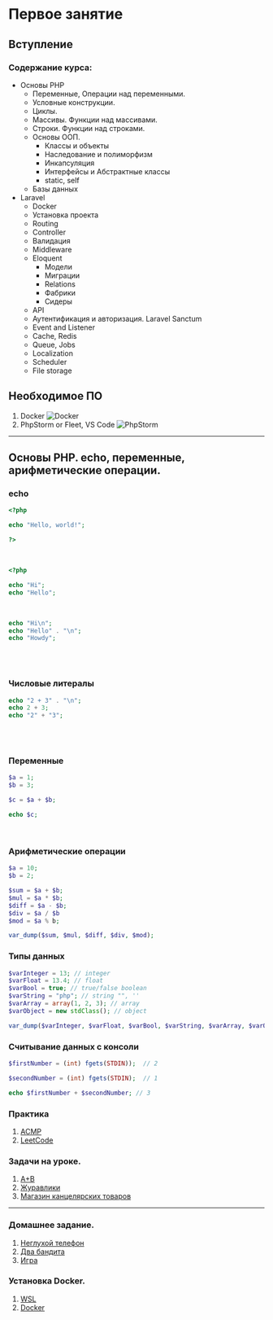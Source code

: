 # Первое занятие
## Вступление

### Содержание курса:
* Основы PHP
  + Переменные, Операции над переменными.
  + Условные конструкции.
  + Циклы.
  + Массивы. Функции над массивами.
  + Строки. Функции над строками.
  + Основы ООП.
    - Классы и объекты
    - Наследование и полиморфизм
    - Инкапсуляция
    - Интерфейсы и Абстрактные классы
    - static, self
  + Базы данных
* Laravel
  + Docker
  + Установка проекта
  + Routing
  + Controller
  + Валидация
  + Middleware
  + Eloquent
    - Модели
    - Миграции
    - Relations
    - Фабрики
    - Сидеры
  + API
  + Аутентификация и авторизация. Laravel Sanctum
  + Event and Listener
  + Cache, Redis
  + Queue, Jobs
  + Localization
  + Scheduler
  + File storage


## Необходимое ПО
1. Docker 
![Docker](https://upload.wikimedia.org/wikipedia/commons/thumb/4/4e/Docker_%28container_engine%29_logo.svg/2560px-Docker_%28container_engine%29_logo.svg.png)
2. PhpStorm or Fleet, VS Code 
![PhpStorm](https://university.sensiolabs.com/images/posts/Phpstorm-logo.png?sluv=6c0209a7d73f4f418f93da050cec7320fb92107c)



---

## Основы PHP. echo, переменные, арифметические операции.

### echo
```php
<?php

echo "Hello, world!";

?>
```
<br />

```php
<?php

echo "Hi";
echo "Hello";
```
<br />

```php
echo "Hi\n";
echo "Hello" . "\n";
echo "Howdy";
```
<br />
<br />

### Числовые литералы
```php
echo "2 + 3" . "\n";
echo 2 + 3;
echo "2" + "3";
```

<br />
<br />

### Переменные
```php
$a = 1;
$b = 3;

$c = $a + $b;

echo $c;
```

<br />

### Арифметические операции
```php
$a = 10;
$b = 2;

$sum = $a + $b;
$mul = $a * $b;
$diff = $a - $b;
$div = $a / $b
$mod = $a % b;

var_dump($sum, $mul, $diff, $div, $mod);
```

### Типы данных
```php
$varInteger = 13; // integer
$varFloat = 13.4; // float
$varBool = true; // true/false boolean
$varString = "php"; // string "", ''
$varArray = array(1, 2, 3); // array
$varObject = new stdClass(); // object

var_dump($varInteger, $varFloat, $varBool, $varString, $varArray, $varObject);
```

### Считывание данных с консоли
```php
$firstNumber = (int) fgets(STDIN));  // 2

$secondNumber = (int) fgets(STDIN);  // 1

echo $firstNumber + $secondNumber; // 3
```

### Практика
1. [ACMP](https://acmp.ru/asp/do/index.asp?main=course&id_course=2)
2. [LeetCode](https://leetcode.com/)

### Задачи на уроке.
1. [A+B](https://acmp.ru/asp/do/index.asp?main=task&id_course=2&id_section=10&id_topic=1&id_problem=1)
2. [Журавлики](https://acmp.ru/asp/do/index.asp?main=task&id_course=2&id_section=10&id_topic=1&id_problem=4)
3. [Магазин канцелярских товаров](https://acmp.ru/asp/do/index.asp?main=task&id_course=2&id_section=10&id_topic=1&id_problem=19)

---


### Домашнее задание.
1. [Неглухой телефон](https://acmp.ru/asp/do/index.asp?main=task&id_course=2&id_section=10&id_topic=1&id_problem=2)
2. [Два бандита](https://acmp.ru/asp/do/index.asp?main=task&id_course=2&id_section=10&id_topic=1&id_problem=3)
3. [Игра](https://acmp.ru/asp/do/index.asp?main=task&id_course=2&id_section=10&id_topic=1&id_problem=5)



### Установка Docker.
1. [WSL](https://ubuntu.com/tutorials/install-ubuntu-desktop#1-overview)
2. [Docker](https://docs.docker.com/desktop/install/windows-install/)